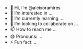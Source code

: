- 👋 Hi, I’m @aleixoramires
- 👀 I’m interested in ...
- 🌱 I’m currently learning ...
- 💞️ I’m looking to collaborate on ...
- 📫 How to reach me ...
- 😄 Pronouns: ...
- ⚡ Fun fact: ...

<!---
aleixoramires/aleixoramires is a ✨ special ✨ repository because its `README.md` (this file) appears on your GitHub profile.
You can click the Preview link to take a look at your changes.
--->
